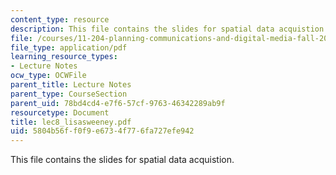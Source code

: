 ```yaml
---
content_type: resource
description: This file contains the slides for spatial data acquistion.
file: /courses/11-204-planning-communications-and-digital-media-fall-2004/5804b56ff0f9e6734f776fa727efe942_lec8_lisasweeney.pdf
file_type: application/pdf
learning_resource_types:
- Lecture Notes
ocw_type: OCWFile
parent_title: Lecture Notes
parent_type: CourseSection
parent_uid: 78bd4cd4-e7f6-57cf-9763-46342289ab9f
resourcetype: Document
title: lec8_lisasweeney.pdf
uid: 5804b56f-f0f9-e673-4f77-6fa727efe942
---
```

This file contains the slides for spatial data acquistion.

